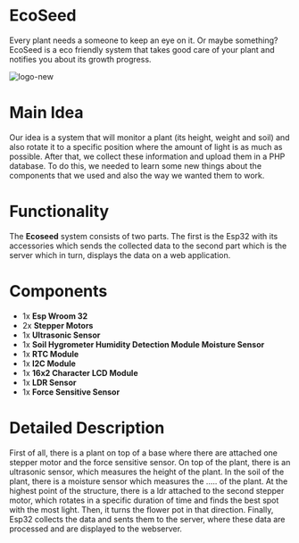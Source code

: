 # EcoSeed
Every plant needs a someone to keep an eye on it. Or maybe something? EcoSeed is a eco friendly system that takes good care of your plant and notifies you about its growth progress.

![logo-new](https://user-images.githubusercontent.com/71717457/172488299-8806ea04-cc92-4af0-a666-15fdc0f39026.png)
# Main Idea
Our idea is a system that will monitor a plant (its height, weight and soil) and also rotate it to a specific position where the amount of light is as much as possible. After that, we collect these information and upload them in a PHP database. To do this, we needed to learn some new things about the components that we used and also the way we wanted them to work.

# Functionality
The **Ecoseed** system consists of two parts. The first is the Esp32 with its accessories which sends the collected data to the second part which is the server which in turn, displays the data on a web application.

# Components
<ul>
    <li>1x <b>Esp Wroom 32</b></li>
    <li>2x <b>Stepper Motors</b></li>
    <li>1x <b>Ultrasonic Sensor</b></li>
    <li>1x <b>Soil Hygrometer Humidity Detection Module Moisture Sensor</b></li>
    <li>1x <b>RTC Module</b></li>
    <li>1x <b>I2C Module</b></li>
    <li>1x <b>16x2 Character LCD Module</b></li>
    <li>1x <b>LDR Sensor</b></li>
    <li>1x <b>Force Sensitive Sensor</b></li>
</ul>

# Detailed Description
First of all, there is a plant on top of a base where there are attached one stepper motor and the force sensitive sensor. On top of the plant, there is an ultrasonic sensor, which measures the height of the plant. In the soil of the plant, there is a moisture sensor which measures the ..... of the plant. At the highest point of the structure, there is a ldr attached to the second stepper motor, which rotates in a specific duration of time and finds the best spot with the most light. Then, it turns the flower pot in that direction. Finally, Esp32 collects the data and sents them to the server, where these data are processed and are displayed to the webserver.

